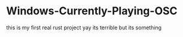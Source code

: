 # Windows-Currently-Playing-OSC
this is my first real rust project yay its terrible but its something
